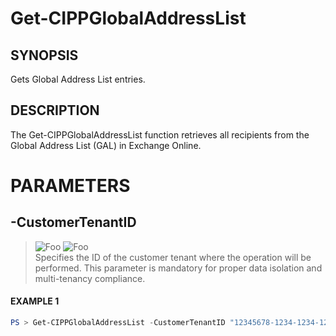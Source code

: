 # Get-CIPPGlobalAddressList
## SYNOPSIS
Gets Global Address List entries.
## DESCRIPTION
The Get-CIPPGlobalAddressList function retrieves all recipients from the Global Address List (GAL) in Exchange Online.
# PARAMETERS

## **-CustomerTenantID**
> ![Foo](https://img.shields.io/badge/Type-String-Blue?) ![Foo](https://img.shields.io/badge/Mandatory-TRUE-Red?) \
Specifies the ID of the customer tenant where the operation will be performed. This parameter is mandatory for proper data isolation and multi-tenancy compliance.

 #### EXAMPLE 1
```powershell
PS > Get-CIPPGlobalAddressList -CustomerTenantID "12345678-1234-1234-1234-1234567890AB"
```

